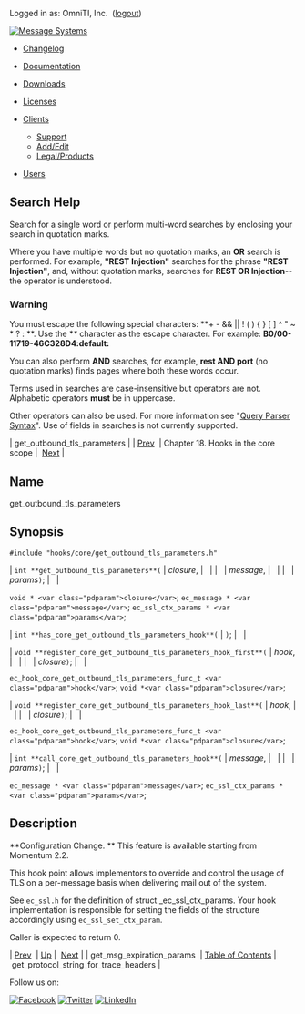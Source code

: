Logged in as: OmniTI, Inc.  ([logout](https://support.messagesystems.com/logout.php))

[![Message Systems](https://support.messagesystems.com/images/ms-white205.png)](https://support.messagesystems.com/start.php) 

*   [Changelog](https://support.messagesystems.com/start.php?show=changelog)
*   [Documentation](https://support.messagesystems.com/docs/)
*   [Downloads](https://support.messagesystems.com/start.php)

*   [Licenses](https://support.messagesystems.com/license_summary.php)
*   <a href="">Clients</a>
    *   [Support](https://support.messagesystems.com/cs.php)
    *   [Add/Edit](https://support.messagesystems.com/edit_client.php)
    *   [Legal/Products](https://support.messagesystems.com/edit_products.php)
*   [Users](https://support.messagesystems.com/edit_customer.php)

## Search Help

Search for a single word or perform multi-word searches by enclosing your search in quotation marks.

Where you have multiple words but no quotation marks, an **OR** search is performed. For example, **"REST Injection"** searches for the phrase **"REST Injection"**, and, without quotation marks, searches for **REST OR Injection**--the operator is understood.

### Warning

You must escape the following special characters: **+ - && || ! ( ) { } [ ] ^ " ~ * ? : \**. Use the **\** character as the escape character. For example: **B0/00-11719-46C328D4\:default\:**

You can also perform **AND** searches, for example, **rest AND port** (no quotation marks) finds pages where both these words occur.

Terms used in searches are case-insensitive but operators are not. Alphabetic operators **must** be in uppercase.

Other operators can also be used. For more information see "[Query Parser Syntax](https://lucene.apache.org/core/old_versioned_docs/versions/3_0_0/queryparsersyntax.html)". Use of fields in searches is not currently supported.

| get_outbound_tls_parameters |
| [Prev](extending.hooks.core.get_msg_expiration_params.php)  | Chapter 18. Hooks in the core scope |  [Next](extending.hooks.core.get_protocol_string_for_trace_headers.php) |

<a name="extending.hooks.core.get_outbound_tls_parameters"></a>
## Name

get_outbound_tls_parameters

## Synopsis

`#include "hooks/core/get_outbound_tls_parameters.h"`

| `int **get_outbound_tls_parameters**(` | <var class="pdparam">closure</var>, |   |
|   | <var class="pdparam">message</var>, |   |
|   | <var class="pdparam">params</var>`)`; |   |

`void * <var class="pdparam">closure</var>`;
`ec_message * <var class="pdparam">message</var>`;
`ec_ssl_ctx_params * <var class="pdparam">params</var>`;

| `int **has_core_get_outbound_tls_parameters_hook**(` | `)`; |   |

| `void **register_core_get_outbound_tls_parameters_hook_first**(` | <var class="pdparam">hook</var>, |   |
|   | <var class="pdparam">closure</var>`)`; |   |

`ec_hook_core_get_outbound_tls_parameters_func_t <var class="pdparam">hook</var>`;
`void *<var class="pdparam">closure</var>`;

| `void **register_core_get_outbound_tls_parameters_hook_last**(` | <var class="pdparam">hook</var>, |   |
|   | <var class="pdparam">closure</var>`)`; |   |

`ec_hook_core_get_outbound_tls_parameters_func_t <var class="pdparam">hook</var>`;
`void *<var class="pdparam">closure</var>`;

| `int **call_core_get_outbound_tls_parameters_hook**(` | <var class="pdparam">message</var>, |   |
|   | <var class="pdparam">params</var>`)`; |   |

`ec_message * <var class="pdparam">message</var>`;
`ec_ssl_ctx_params * <var class="pdparam">params</var>`;<a name="idp21397392"></a>
## Description

**Configuration Change. ** This feature is available starting from Momentum 2.2.

This hook point allows implementors to override and control the usage of TLS on a per-message basis when delivering mail out of the system.

See `ec_ssl.h` for the definition of struct _ec_ssl_ctx_params. Your hook implementation is responsible for setting the fields of the structure accordingly using `ec_ssl_set_ctx_param`.

Caller is expected to return 0.

| [Prev](extending.hooks.core.get_msg_expiration_params.php)  | [Up](extending.hooks.core.php) |  [Next](extending.hooks.core.get_protocol_string_for_trace_headers.php) |
| get_msg_expiration_params  | [Table of Contents](index.php) |  get_protocol_string_for_trace_headers |

Follow us on:

[![Facebook](https://support.messagesystems.com/images/icon-facebook.png)](http://www.facebook.com/messagesystems) [![Twitter](https://support.messagesystems.com/images/icon-twitter.png)](http://twitter.com/#!/MessageSystems) [![LinkedIn](https://support.messagesystems.com/images/icon-linkedin.png)](http://www.linkedin.com/company/message-systems)